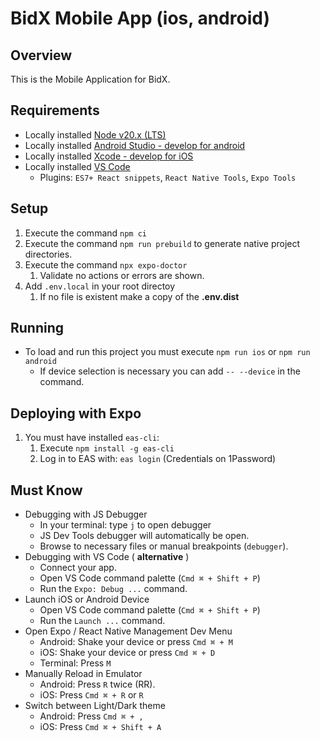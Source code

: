 # BidX Mobile App (ios, android)

## Overview

This is the Mobile Application for BidX.

## Requirements

- Locally installed [Node v20.x (LTS)](https://nodejs.org/en/download/)
- Locally installed [Android Studio - develop for android](https://developer.android.com/studio/index.html)
- Locally installed [Xcode - develop for iOS](https://developer.apple.com/xcode/)
- Locally installed [VS Code](https://code.visualstudio.com/download) 
   * Plugins: `ES7+ React snippets`, `React Native Tools`, `Expo Tools`

## Setup
1. Execute the command `npm ci`
2. Execute the command `npm run prebuild` to generate native project directories.
3. Execute the command `npx expo-doctor`
   1. Validate no actions or errors are shown.
4. Add `.env.local` in your root directoy
   1. If no file is existent make a copy of the **.env.dist**

## Running
- To load and run this project you must execute `npm run ios` or `npm run android`
  * If device selection is necessary you can add `-- --device` in the command.
 
## Deploying with Expo
1. You must have installed `eas-cli`:
   1. Execute `npm install -g eas-cli`
   2. Log in to EAS with: `eas login` (Credentials on 1Password)

## Must Know
- Debugging with JS Debugger
  * In your terminal: type `j` to open debugger
  * JS Dev Tools debugger will automatically be open.
  * Browse to necessary files or manual breakpoints (`debugger`).
- Debugging with VS Code ( **alternative** )
  * Connect your app.
  * Open VS Code command palette (`Cmd ⌘ + Shift + P`)
  * Run the `Expo: Debug ...` command.
- Launch iOS or Android Device
  * Open VS Code command palette (`Cmd ⌘ + Shift + P`)
  * Run the `Launch ...` command.
- Open Expo / React Native Management Dev Menu
  * Android: Shake your device or press `Cmd ⌘ + M`
  * iOS: Shake your device or press `Cmd ⌘ + D`
  * Terminal: Press `M`
- Manually Reload in Emulator
  * Android: Press `R` twice (RR).
  * iOS: Press `Cmd ⌘ + R` or `R`
- Switch between Light/Dark theme
  * Android: Press `Cmd ⌘ + ,`
  * iOS: Press `Cmd ⌘ + Shift + A`
